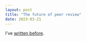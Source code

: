```yaml
---
layout: post
title: "The future of peer review"
date: 2023-03-21
---
```


I've [written before](2022-05-26-ending-support-for-legacy-publishers.md).